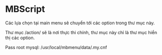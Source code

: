 # MBScript

Các lựa chọn tại main menu sẽ chuyển tới các option trong thư mục này. 

Thư mục /action/ sẽ là nơi thực thi chính, thư mục này chỉ là thư mục hiển thị các option.

Pass root mysql: /usr/local/mbmenu/data/.my.cnf
